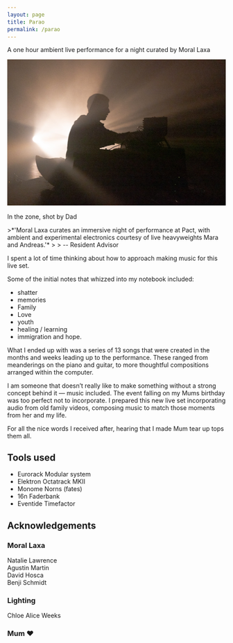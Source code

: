 ```yaml
---
layout: page
title: Parao
permalink: /parao
---
```

<p class="callout">A one hour ambient live performance for a night curated by Moral Laxa</p>
<img src="assets/studio/0R6A6864.jpeg">
<p class="caption">In the zone, shot by Dad</p>
>*'Moral Laxa curates an immersive night of performance at Pact, with ambient and experimental electronics courtesy of live heavyweights Mara and Andreas.'* 
>
> -- Resident Advisor

I spent a lot of time thinking about how to approach making music for this live set.

Some of the initial notes that whizzed into my notebook included:
- shatter
- memories
- Family
- Love
- youth
- healing / learning
- immigration and hope.

What I ended up with was a series of 13 songs that were created in the months and weeks leading up to the performance. These ranged from meanderings on the piano and guitar, to more thoughtful compositions arranged within the computer.

I am someone that doesn’t really like to make something without a strong concept behind it — music included. The event falling on my Mums birthday was too perfect not to incorporate. I prepared this new live set incorporating audio from old family videos, composing music to match those moments from her and my life.

For all the nice words I received after, hearing that I made Mum tear up tops them all.

## Tools used

- Eurorack Modular system
- Elektron Octatrack MKII
- Monome Norns (fates)
- 16n Faderbank
- Eventide Timefactor

## Acknowledgements

### Moral Laxa  
Natalie Lawrence  
Agustin Martin  
David Hosca  
Benji Schmidt  
  
### Lighting
Chloe Alice Weeks  
  
### Mum ❤️